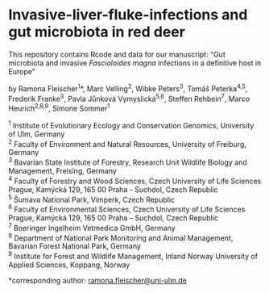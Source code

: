 # Invasive-liver-fluke-infections and gut microbiota in red deer

This repository contains Rcode and data for our manuscript: "Gut microbiota and invasive <i>Fascioloides magna</i> infections in a definitive host in Europe"

by Ramona Fleischer<sup>1</sup>*, Marc Velling<sup>2</sup>, Wibke Peters<sup>3</sup>, Tomáš Peterka<sup>4,5</sup>, Frederik Franke<sup>3</sup>, Pavla Jůnková Vymyslická<sup>5,6</sup>, Steffen Rehbein<sup>7</sup>, Marco Heurich<sup>2,8,9</sup>, Simone Sommer<sup>1</sup>

<sup>1</sup> Institute of Evolutionary Ecology and Conservation Genomics, University of Ulm, Germany <br>
<sup>2</sup> Faculty of Environment and Natural Resources, University of Freiburg, Germany <br>
<sup>3</sup> Bavarian State Institute of Forestry, Research Unit Wildlife Biology and Management, Freising, Germany <br>
<sup>4</sup> Faculty of Forestry and Wood Sciences, Czech University of Life Sciences Prague, Kamýcká 129, 165 00 Praha - Suchdol, Czech Republic <br>
<sup>5</sup> Šumava National Park, Vimperk, Czech Republic <br>
<sup>6</sup> Faculty of Environmental Sciences, Czech University of Life Sciences Prague, Kamýcká 129, 165 00 Praha – Suchdol, Czech Republic  <br>
<sup>7</sup> Boeringer Ingelheim Vetmedica GmbH, Germany <br>
<sup>8</sup> Department of National Park Monitoring and Animal Management, Bavarian Forest National Park, Germany <br>
<sup>9</sup> Institute for Forest and Wildlife Management, Inland Norway University of Applied Sciences, Koppang, Norway <br>

*corresponding author: ramona.fleischer@uni-ulm.de 

